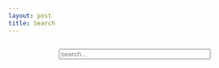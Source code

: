 ```yaml
---
layout: post
title: Search
---
```

<style type="text/css" media="screen">
  #search-container {
    margin: 2em 0;
  }

  #search-input {
    margin: 0 20% 1em;
    width: -webkit-fill-available;
    width: -moz-available;
  }
</style>

<div id="search-container">
  <input type="text" id="search-input" placeholder="search...">
  <ul id="results-container"></ul>
</div>

<script src="/assets/search.js" type="text/javascript"></script>

<script>
SimpleJekyllSearch({
  searchInput: document.getElementById('search-input'),
  resultsContainer: document.getElementById('results-container'),
  json: '/search.json',
  searchResultTemplate: `<li>
    <a href="{url}">
      {title}
    </a>
  </li>`,
  onInit: function() {
    // pre-populate search field if queried through url
    let params = (new URL(document.location)).searchParams
    let query = params.get('q')

    if (query != undefined) {
      let searchInput = document.getElementById('search-input')
      searchInput.value = query
      
      if (document.createEvent) {
        let event = document.createEvent("HTMLEvents")
        event.initEvent("input", true, true)
        searchInput.dispatchEvent(event)
      }
      // for those insane people that still use IE8 or lower(??)
      else {
        let event = document.createEventObject()
        event.eventType = 'input'
        searchInput.fireEvent('on' + event.eventType, event)
      }
    }
  }
})
</script>
